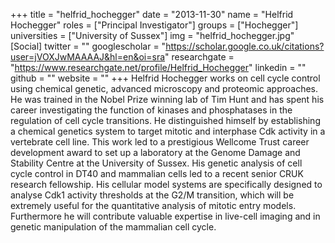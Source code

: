 +++
title = "helfrid_hochegger"
date = "2013-11-30"
name = "Helfrid Hochegger"
roles = ["Principal Investigator"]
groups = ["Hochegger"]
universities = ["University of Sussex"]
img = "helfrid_hochegger.jpg"
[Social]
  twitter = ""
  googlescholar = "https://scholar.google.co.uk/citations?user=jVOXJwMAAAAJ&hl=en&oi=sra"
  researchgate = "https://www.researchgate.net/profile/Helfrid_Hochegger"
  linkedin = ""
  github = ""
  website = ""
+++
Helfrid Hochegger works on cell cycle control using chemical genetic, advanced microscopy and proteomic approaches. He was trained in the Nobel Prize winning lab of Tim Hunt and has spent his career investigating the function of kinases and phosphatases in the regulation of cell cycle transitions. He distinguished himself by establishing a chemical genetics system to target mitotic and interphase Cdk activity in a vertebrate cell line. This work led to a prestigious Wellcome Trust career development award to set up a laboratory at the Genome Damage and Stability Centre at the University of Sussex. His genetic analysis of cell cycle control in DT40 and mammalian cells led to a recent senior CRUK research fellowship. His cellular model systems are specifically designed to analyse Cdk1 activity thresholds at the G2/M transition, which will be extremely useful for the quantitative analysis of mitotic entry models. Furthermore he will contribute valuable expertise in live-cell imaging and in genetic manipulation of the mammalian cell cycle.
